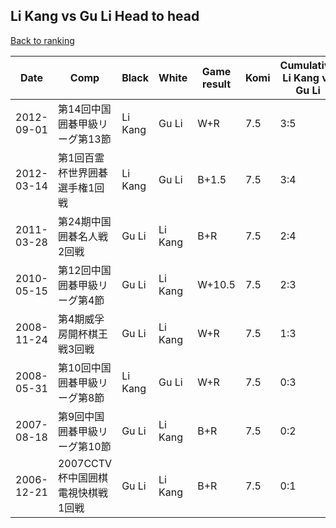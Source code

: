 ## Li Kang vs Gu Li Head to head

[Back to ranking](../../index.md)




| **Date** | **Comp** | **Black** | **White** | **Game result** | **Komi** | **Cumulative Li Kang vs Gu Li** | **Li Kang streak** | **Gu Li streak** | 
| --- | --- | --- | --- | --- | --- | --- | --- | --- |
| 2012-09-01 | 第14回中国囲碁甲級リーグ第13節 | Li Kang | Gu Li | W+R | 7.5 | 3:5 | 0 | 1 | 
| 2012-03-14 | 第1回百霊杯世界囲碁選手権1回戦 | Li Kang | Gu Li | B+1.5 | 7.5 | 3:4 | 1 | 0 | 
| 2011-03-28 | 第24期中国囲碁名人戦2回戦 | Gu Li | Li Kang | B+R | 7.5 | 2:4 | 0 | 1 | 
| 2010-05-15 | 第12回中国囲碁甲級リーグ第4節 | Gu Li | Li Kang | W+10.5 | 7.5 | 2:3 | 2 | 0 | 
| 2008-11-24 | 第4期威孚房開杯棋王戦3回戦 | Gu Li | Li Kang | W+R | 7.5 | 1:3 | 1 | 0 | 
| 2008-05-31 | 第10回中国囲碁甲級リーグ第8節 | Li Kang | Gu Li | W+R | 7.5 | 0:3 | 0 | 3 | 
| 2007-08-18 | 第9回中国囲碁甲級リーグ第10節 | Gu Li | Li Kang | B+R | 7.5 | 0:2 | 0 | 2 | 
| 2006-12-21 | 2007CCTV杯中国囲棋電視快棋戦1回戦 | Gu Li | Li Kang | B+R | 7.5 | 0:1 | 0 | 1 |




